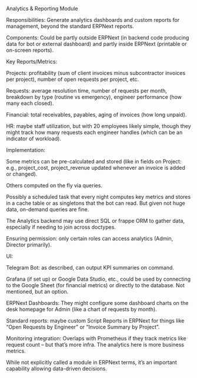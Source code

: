 Analytics & Reporting Module

Responsibilities: Generate analytics dashboards and custom reports for management, beyond the standard ERPNext reports.

Components: Could be partly outside ERPNext (in backend code producing data for bot or external dashboard) and partly inside ERPNext (printable or on-screen reports).

Key Reports/Metrics:

Projects: profitability (sum of client invoices minus subcontractor invoices per project), number of open requests per project, etc.

Requests: average resolution time, number of requests per month, breakdown by type (routine vs emergency), engineer performance (how many each closed).

Financial: total receivables, payables, aging of invoices (how long unpaid).

HR: maybe staff utilization, but with 20 employees likely simple, though they might track how many requests each engineer handles (which can be an indicator of workload).


Implementation:

Some metrics can be pre-calculated and stored (like in fields on Project: e.g., project_cost, project_revenue updated whenever an invoice is added or changed).

Others computed on the fly via queries.

Possibly a scheduled task that every night computes key metrics and stores in a cache table or as singletons that the bot can read. But given not huge data, on-demand queries are fine.

The Analytics backend may use direct SQL or frappe ORM to gather data, especially if needing to join across doctypes.

Ensuring permission: only certain roles can access analytics (Admin, Director primarily).


UI:

Telegram Bot: as described, can output KPI summaries on command.

Grafana (if set up) or Google Data Studio, etc., could be used by connecting to the Google Sheet (for financial metrics) or directly to the database. Not mentioned, but an option.

ERPNext Dashboards: They might configure some dashboard charts on the desk homepage for Admin (like a chart of requests by month).

Standard reports: maybe custom Script Reports in ERPNext for things like “Open Requests by Engineer” or “Invoice Summary by Project”.


Monitoring integration: Overlaps with Prometheus if they track metrics like request count – but that’s more infra. The analytics here is more business metrics.


While not explicitly called a module in ERPNext terms, it’s an important capability allowing data-driven decisions.